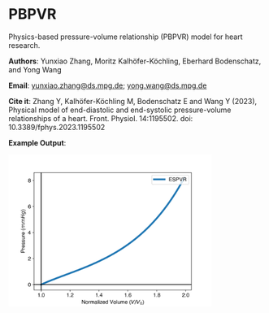 # PBPVR
Physics-based pressure-volume relationship (PBPVR) model for heart research.

**Authors**: Yunxiao Zhang, Moritz Kalhöfer-Köchling, Eberhard Bodenschatz, and Yong Wang

**Email**: yunxiao.zhang@ds.mpg.de; yong.wang@ds.mpg.de

**Cite it**: Zhang Y, Kalhöfer-Köchling M, Bodenschatz E and Wang Y (2023), Physical model of end-diastolic and end-systolic pressure-volume relationships of a heart. Front. Physiol. 14:1195502. doi: 10.3389/fphys.2023.1195502

**Example Output**:

<img src="https://github.com/Kinsmo/PBPVR/blob/main/Demo%201%20EDPVR%20generated%20from%20PBPVR%20model.png?raw=true" alt="EDPVR Example" width="400"/>

